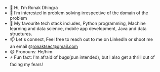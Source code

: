 - 👋 Hi, I’m Ronak Dhingra
- 👀 I’m interested in problem solving irrespective of the domain of the problem
- 🌱 My favourite tech stack includes, Python programming, Machine learning and data science, mobile app development, Java and data structures.
- 📫 Let's connect, Feel free to reach out to me on LinkedIn or shoot me an email @ronaktsec@gmail.com
- 😄 Pronouns: He/him
- ⚡ Fun fact: I'm afraid of bugs(pun intended), but I also get a thrill out of facing my fears!

<!---
Gundaboiii/Gundaboiii is a ✨ special ✨ repository because its `README.md` (this file) appears on your GitHub profile.
You can click the Preview link to take a look at your changes.
--->
